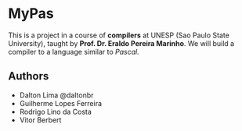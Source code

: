 # MyPas

This is a project in a course of **compilers** at UNESP (Sao Paulo State University), taught by **Prof. Dr. Eraldo Pereira Marinho**. We will build a compiler to a language similar to _Pascal._

## Authors

- Dalton Lima @daltonbr
- Guilherme Lopes Ferreira
- Rodrigo Lino da Costa
- Vitor Berbert
